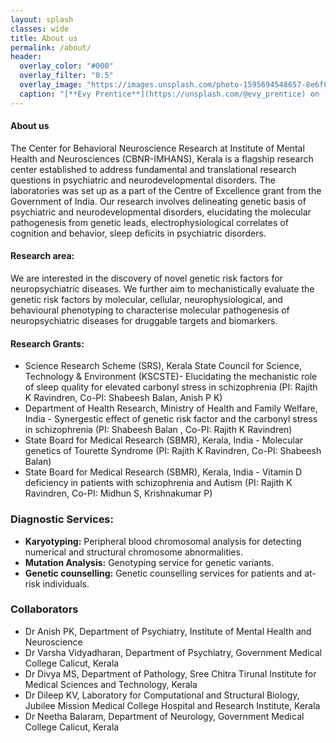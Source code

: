 ```yaml
---
layout: splash
classes: wide
title: About us
permalink: /about/
header:
  overlay_color: "#000"
  overlay_filter: "0.5"
  overlay_image: "https://images.unsplash.com/photo-1595694548657-8e6f0d681f8a?ixlib=rb-1.2.1&ixid=MnwxMjA3fDB8MHxwaG90by1wYWdlfHx8fGVufDB8fHx8&auto=format&fit=crop&w=1776&q=80"
  caption: "[**Evy Prentice**](https://unsplash.com/@evy_prentice) on [*Unsplash*](https://unsplash.com)"
---
```

#### **About us**
The Center for Behavioral Neuroscience Research at Institute of Mental Health and Neurosciences (CBNR-IMHANS), Kerala is a flagship research center established to address fundamental and translational research questions in psychiatric and neurodevelopmental disorders. The laboratories was set up as a part of the Centre of Excellence grant from the Government of India. Our research involves delineating genetic basis of psychiatric and neurodevelopmental disorders, elucidating the molecular pathogenesis from genetic leads, electrophysiological correlates of cognition and behavior, sleep deficits in psychiatric disorders.

#### **Research area:** 
We are interested in the discovery of novel genetic risk factors for neuropsychiatric diseases. We further aim to mechanistically evaluate the genetic risk factors by molecular, cellular, neurophysiological, and behavioural phenotyping to characterise molecular pathogenesis of neuropsychiatric diseases for druggable targets and biomarkers.

#### **Research Grants:**
* Science Research Scheme (SRS), Kerala State Council for Science, Technology & Environment (KSCSTE)- Elucidating the mechanistic role of sleep quality for elevated carbonyl stress in schizophrenia (PI: Rajith K Ravindren, Co-PI: Shabeesh Balan, Anish P K)
* Department of Health Research, Ministry of Health and Family Welfare, India - Synergestic effect of genetic risk factor and the carbonyl stress in schizophrenia (PI: Shabeesh Balan , Co-PI: Rajith K Ravindren)
* State Board for Medical Research (SBMR), Kerala, India - Molecular genetics of Tourette Syndrome (PI: Rajith K Ravindren, Co-PI: Shabeesh Balan)
* State Board for Medical Research (SBMR), Kerala, India - Vitamin D deficiency in patients with schizophrenia and Autism (PI: Rajith K Ravindren, Co-PI: Midhun S, Krishnakumar P)

### **Diagnostic Services:**
* **Karyotyping:** Peripheral blood chromosomal analysis for detecting numerical and structural chromosome abnormalities.
* **Mutation Analysis:** Genotyping service for genetic variants.
* **Genetic counselling:** Genetic counselling services for patients and at-risk individuals. 

### Collaborators
* Dr Anish PK, Department of Psychiatry, Institute of Mental Health and Neuroscience
* Dr Varsha Vidyadharan, Department of Psychiatry, Government Medical College Calicut, Kerala
* Dr Divya MS, Department of Pathology, Sree Chitra Tirunal Institute for Medical Sciences and Technology, Kerala
* Dr Dileep KV, Laboratory for Computational and Structural Biology, Jubilee Mission Medical College Hospital and Research Institute, Kerala
* Dr Neetha Balaram, Department of Neurology, Government Medical College Calicut, Kerala

